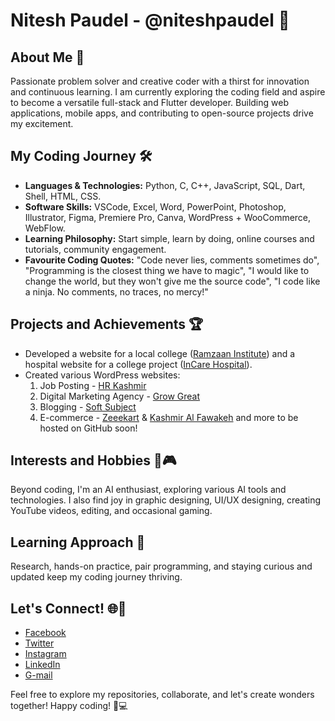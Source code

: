 # Nitesh Paudel - @niteshpaudel 👋

## About Me 🚀

Passionate problem solver and creative coder with a thirst for innovation and continuous learning. I am currently exploring the coding field and aspire to become a versatile full-stack and Flutter developer. Building web applications, mobile apps, and contributing to open-source projects drive my excitement.

## My Coding Journey 🛠️

- **Languages & Technologies:** Python, C, C++, JavaScript, SQL, Dart, Shell, HTML, CSS.
- **Software Skills:** VSCode, Excel, Word, PowerPoint, Photoshop, Illustrator, Figma, Premiere Pro, Canva, WordPress + WooCommerce, WebFlow.
- **Learning Philosophy:** Start simple, learn by doing, online courses and tutorials, community engagement.
- **Favourite Coding Quotes:** "Code never lies, comments sometimes do", "Programming is the closest thing we have to magic", "I would like to change the world, but they won't give me the source code", "I code like a ninja. No comments, no traces, no mercy!"

## Projects and Achievements 🏆

- Developed a website for a local college ([Ramzaan Institute](https://ramzaaninstitute.com)) and a hospital website for a college project ([InCare Hospital](https://incare.cf)).
- Created various WordPress websites: 
  1) Job Posting - [HR Kashmir](https://hrkashmir.com)
  2) Digital Marketing Agency - [Grow Great](https://growgreat.in)
  3) Blogging - [Soft Subject](https://softsubject.com)
  4) E-commerce - [Zeeekart](https://zeeekart.com) & [Kashmir Al Fawakeh](https://kashmiralfawakeh.com)
  and more to be hosted on GitHub soon!

## Interests and Hobbies 🎨🎮

Beyond coding, I'm an AI enthusiast, exploring various AI tools and technologies. I also find joy in graphic designing, UI/UX designing, creating YouTube videos, editing, and occasional gaming.

## Learning Approach 🌱

Research, hands-on practice, pair programming, and staying curious and updated keep my coding journey thriving.

## Let's Connect! 🌐🤝

- [Facebook](https://facebook.com/niteshttps)
- [Twitter](https://twitter.com/nitesvh)
- [Instagram](https://instagram.com/nitesvh)
- [LinkedIn](https://www.linkedin.com/in/niteshpaudel)
- [G-mail](mailto:niteshpaudel.x@gmail.com)

Feel free to explore my repositories, collaborate, and let's create wonders together! Happy coding! 🚀💻
